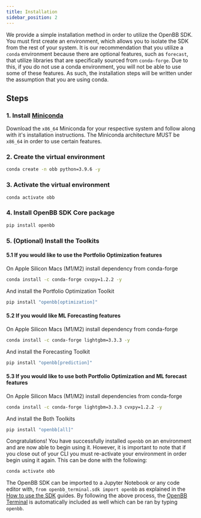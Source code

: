 ```yaml
---
title: Installation
sidebar_position: 2
---
```


We provide a simple installation method in order to utilize the OpenBB SDK. You must first create an environment, which allows you to isolate the SDK from the rest of your system. It is our recommendation that you utilize a `conda` environment because there are optional features, such as `forecast`, that utilize libraries that are specifically sourced from `conda-forge`. Due to this, if you do not use a conda environment, you will not be able to use some of these features. As such, the installation steps will be written under the assumption that you are using conda.

## Steps

### 1. **Install [Miniconda](https://docs.conda.io/en/latest/miniconda.html)**

   Download the `x86_64` Miniconda for your respective system and follow along
   with it's installation instructions. The Miniconda architecture MUST be
   `x86_64` in order to use certain features.

### 2. **Create the virtual environment**

```bash
conda create -n obb python=3.9.6 -y
```

### 3. **Activate the virtual environment**

```bash
conda activate obb
```

### 4. **Install OpenBB SDK Core package**

```bash
pip install openbb
```

### 5. **(Optional) Install the Toolkits**

#### 5.1 **If you would like to use the Portfolio Optimization features**

On Apple Silicon Macs (M1/M2) install dependency from conda-forge

```bash
conda install -c conda-forge cvxpy=1.2.2 -y
```

And install the Portfolio Optimization Toolkit

```bash
pip install "openbb[optimization]"
```

#### 5.2 **If you would like ML Forecasting features**

On Apple Silicon Macs (M1/M2) install dependency from conda-forge

```bash
conda install -c conda-forge lightgbm=3.3.3 -y
```

And install the Forecasting Toolkit

```bash
pip install "openbb[prediction]"
```

#### 5.3 **If you would like to use both Portfolio Optimization and ML forecast features**

On Apple Silicon Macs (M1/M2) install dependencies from conda-forge

```bash
conda install -c conda-forge lightgbm=3.3.3 cvxpy=1.2.2 -y
```

And install the Both Toolkits

```bash
pip install "openbb[all]"
```

Congratulations! You have successfully installed `openbb` on an environment and are now able to begin using it. However, it is important to note that if you close out of your CLI you must re-activate your environment in order begin using it again. This can be done with the following:

```bash
conda activate obb
```

The OpenBB SDK can be imported to a Jupyter Notebook or any code editor with, `from openbb_terminal.sdk import openbb` as explained in the [How to use the SDK](https://docs.openbb.co/sdk/guides/basics) guides. By following the above process, the [OpenBB Terminal](https://docs.openbb.co/terminal) is automatically included as well which can be ran by typing `openbb`.

